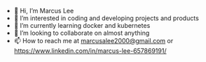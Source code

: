 - 👋 Hi, I’m Marcus Lee
- 👀 I’m interested in coding and developing projects and products
- 🌱 I’m currently learning docker and kubernetes
- 💞️ I’m looking to collaborate on almost anything
- 📫 How to reach me at marcusalee2000@gmail.com or https://www.linkedin.com/in/marcus-lee-657869191/

<!---
ItsMarcusLol/ItsMarcusLol is a ✨ special ✨ repository because its `README.md` (this file) appears on your GitHub profile.
You can click the Preview link to take a look at your changes.
--->
